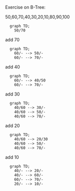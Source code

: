 Exercise on B-Tree:

50,60,70,40,30,20,10,80,90,100

```{mermaid}
  graph TD;
    50/70
```
add 70

```{mermaid}
  graph TD;
    60/- --> 50/-
    60/- --> 70/-
```

add 40

```{mermaid}
  graph TD;
    60/- --> 40/50
    60/- --> 70/-
```

add 30

```{mermaid}
  graph TD;
    40/60 --> 30/-
    40/60 --> 50/-
    40/60 --> 70/-
```

add 20

```{mermaid}
  graph TD;
    40/60 --> 20/30
    40/60 --> 50/-
    40/60 --> 70/-
```

add 10

```{mermaid}
  graph TD;
    40/- --> 20/-
    40/- --> 60/-
    60/- --> 70/-
    20/- --> 10/-
```

